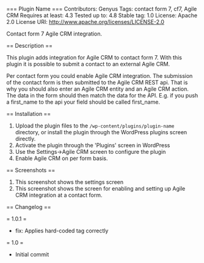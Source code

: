 === Plugin Name ===
Contributors: Genyus
Tags: contact form 7, cf7, Agile CRM
Requires at least: 4.3
Tested up to: 4.8
Stable tag: 1.0
License: Apache 2.0
License URI: http://www.apache.org/licenses/LICENSE-2.0

Contact form 7 Agile CRM integration.

== Description ==

This plugin adds integration for Agile CRM to contact form 7. With this plugin it is possible to submit a contact to an external Agile CRM.

Per contact form you could enable Agile CRM integration. The submission of the contact form is then submitted to the Agile CRM REST api. That is why you should also enter an Agile CRM entity and an Agile CRM action. The data in the form should then match the data for the API. E.g. if you push a first_name to the api your field should be called first_name.

== Installation ==

1. Upload the plugin files to the `/wp-content/plugins/plugin-name` directory, or install the plugin through the WordPress plugins screen directly.
1. Activate the plugin through the 'Plugins' screen in WordPress
1. Use the Settings->Agile CRM screen to configure the plugin
1. Enable Agile CRM on per form basis.


== Screenshots ==

1. This screenshot shows the settings screen
2. This screenshot shows the screen for enabling and setting up Agile CRM integration at a contact form.

== Changelog ==

= 1.0.1 =
* fix: Applies hard-coded tag correctly

= 1.0 =
* Initial commit
